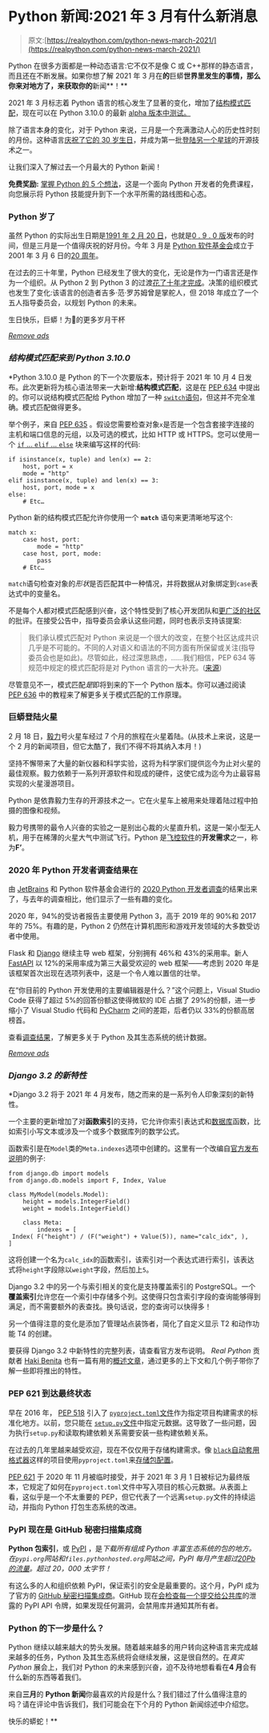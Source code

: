 # Python 新闻:2021 年 3 月有什么新消息

> 原文:[https://realpython.com/python-news-march-2021/](https://realpython.com/python-news-march-2021/)

Python 在很多方面都是一种动态语言:它不仅不是像 C 或 C++那样的静态语言，而且还在不断发展。如果你想了解 2021 年 3 月在**的**巨蟒**世界里发生的事情，那么你来对地方了，来获取你的**新闻**！**

2021 年 3 月标志着 Python 语言的核心发生了显著的变化，增加了[结构模式匹配](https://www.python.org/dev/peps/pep-0636/)，现在可以在 Python 3.10.0 的最新 [alpha 版本中测试。](https://pythoninsider.blogspot.com/2021/03/python-3100a6-is-now-available-for.html)

除了语言本身的变化，对于 Python 来说，三月是一个充满激动人心的历史性时刻的月份。这种语言[庆祝了它的 30 岁生日](https://pyfound.blogspot.com/2021/03/happy-anniversary-to-python-and-python.html)，并成为第一批[登陆另一个星球](https://twitter.com/thepsf/status/1362516507918483458)的开源技术之一。

让我们深入了解过去一个月最大的 Python 新闻！

**免费奖励:** [掌握 Python 的 5 个想法](https://realpython.com/bonus/python-mastery-course/)，这是一个面向 Python 开发者的免费课程，向您展示将 Python 技能提升到下一个水平所需的路线图和心态。

### Python 岁了

虽然 Python 的实际出生日期是[1991 年 2 月 20 日](https://python-history.blogspot.com/2009/01/brief-timeline-of-python.html)，也就是[0 . 9 . 0 版](https://github.com/smontanaro/python-0.9.1)发布的时间，但是三月是一个值得庆祝的好月份。今年 3 月是 [Python 软件基金会](https://www.python.org/psf/)成立于 2001 年 3 月 6 日的[20 周年](https://pyfound.blogspot.com/2021/03/happy-anniversary-to-python-and-python.html)。

在过去的三十年里，Python 已经发生了很大的变化，无论是作为一门语言还是作为一个组织。从 Python 2 到 Python 3 的过渡[花了十年才完成](https://www.python.org/doc/sunset-python-2/#:~:text=The%20sunset%20date%20has%20now,when%20we%20released%20Python%202.7.)。决策的组织模式也发生了变化:该语言的创造者吉多·范·罗苏姆曾是掌舵人，但 2018 年成立了一个五人指导委员会，以规划 Python 的未来。

生日快乐，巨蟒！为🥂的更多岁月干杯

[*Remove ads*](/account/join/)

### *结构模式匹配来到 Python 3.10.0*

 *Python 3.10.0 是 Python 的下一个次要版本，预计将于 2021 年 10 月 4 日发布。此次更新将为核心语法带来一大新增:**结构模式匹配**，这是在 [PEP 634](https://www.python.org/dev/peps/pep-0634/) 中提出的。你可以说结构模式匹配给 Python 增加了一种 [`switch`语句](https://en.wikipedia.org/wiki/Switch_statement)，但这并不完全准确。模式匹配做得更多。

举个例子，来自 [PEP 635](https://www.python.org/dev/peps/pep-0635/) 。假设您需要检查对象`x`是否是一个包含套接字连接的主机和端口信息的元组，以及可选的模式，比如 HTTP 或 HTTPS。您可以使用一个 [`if` … `elif` … `else`](https://realpython.com/python-conditional-statements/) 块来编写这样的代码:

```
if isinstance(x, tuple) and len(x) == 2:
    host, port = x
    mode = "http"
elif isinstance(x, tuple) and len(x) == 3:
    host, port, mode = x
else:
    # Etc…
```

Python 新的结构模式匹配允许你使用一个 **`match`** 语句来更清晰地写这个:

```
match x:
    case host, port:
        mode = "http"
    case host, port, mode:
        pass
    # Etc…
```

`match`语句检查对象的*形状*是否匹配其中一种情况，并将数据从对象绑定到`case`表达式中的变量名。

不是每个人都对模式匹配感到兴奋，这个特性受到了核心开发团队和[更广泛的社区](https://twitter.com/brandon_rhodes/status/1360032460613050368)的批评。在接受公告中，指导委员会承认这些问题，同时也表示支持该提案:

> 我们承认模式匹配对 Python 来说是一个很大的改变，在整个社区达成共识几乎是不可能的。不同的人对语义和语法的不同方面有所保留或关注(指导委员会也是如此)。尽管如此，经过深思熟虑，……我们相信，PEP 634 等规范中规定的模式匹配将是对 Python 语言的一大补充。([来源](https://lwn.net/Articles/845480/))

尽管意见不一，模式匹配*是*即将到来的下一个 Python 版本。你可以通过阅读 [PEP 636](https://www.python.org/dev/peps/pep-0636/) 中的教程来了解更多关于模式匹配的工作原理。

### 巨蟒登陆火星

2 月 18 日，[毅力](https://www.nasa.gov/perseverance)号火星车经过 7 个月的旅程在火星着陆。(从技术上来说，这是一个 2 月的新闻项目，但它太酷了，我们不得不将其纳入本月！)

坚持不懈带来了大量的新仪器和科学实验，这将为科学家们提供迄今为止对火星的最佳观察。毅力依赖于一系列开源软件和现成的硬件，这使它成为迄今为止最容易实现的火星漫游项目。

Python 是依靠毅力生存的开源技术之一。它在火星车上被用来处理着陆过程中拍摄的图像和视频。

毅力号携带的最令人兴奋的实验之一是别出心裁的火星直升机，这是一架小型无人机，用于在稀薄的火星大气中测试飞行。Python 是[飞控软件](https://nasa.github.io/fprime/#f-system-requirements)的**开发需求**之一，称为**F’**。

### 2020 年 Python 开发者调查结果在

由 [JetBrains](https://www.jetbrains.com/) 和 Python 软件基金会进行的 [2020 Python 开发者调查](https://www.jetbrains.com/lp/python-developers-survey-2020/)的结果出来了，与去年的调查相比，他们显示了一些有趣的变化。

2020 年，94%的受访者报告主要使用 Python 3，高于 2019 年的 90%和 2017 年的 75%。有趣的是，Python 2 仍然在计算机图形和游戏开发领域的大多数受访者中使用。

Flask 和 [Django](https://realpython.com/tutorials/django/) 继续主导 web 框架，分别拥有 46%和 43%的采用率。新人 [FastAPI](https://realpython.com/fastapi-python-web-apis/) 以 12%的采用率成为第三大最受欢迎的 web 框架——考虑到 2020 年是该框架首次出现在选项列表中，这是一个令人难以置信的壮举。

在“你目前的 Python 开发使用的主要编辑器是什么？”这个问题上，Visual Studio Code 获得了超过 5%的回答份额这使得微软的 IDE 占据了 29%的份额，进一步缩小了 Visual Studio 代码和 [PyCharm](https://realpython.com/pycharm-guide/) 之间的差距，后者仍以 33%的份额高居榜首。

查看[调查结果](https://www.jetbrains.com/lp/python-developers-survey-2020/)，了解更多关于 Python 及其生态系统的统计数据。

[*Remove ads*](/account/join/)

### *Django 3.2 的新特性*

 *Django 3.2 将于 2021 年 4 月发布，随之而来的是一系列令人印象深刻的新特性。

一个主要的更新增加了对**函数索引**的支持，它允许你索引表达式和[数据库](https://realpython.com/tutorials/databases/)函数，比如索引小写文本或涉及一个或多个数据库列的数学公式。

函数索引是在`Model`类的`Meta.indexes`选项中创建的。这里有一个改编自[官方发布说明](https://docs.djangoproject.com/en/3.2/releases/3.2/#functional-indexes)的例子:

```
from django.db import models
from django.db.models import F, Index, Value

class MyModel(models.Model):
    height = models.IntegerField()
    weight = models.IntegerField()

    class Meta:
        indexes = [
 Index( F("height") / (F("weight") + Value(5)), name="calc_idx", ),        ]
```

这将创建一个名为`calc_idx`的函数索引，该索引对一个表达式进行索引，该表达式将`height`字段除以`weight`字段，然后加上`5`。

Django 3.2 中的另一个与索引相关的变化是支持覆盖索引的 PostgreSQL。一个**覆盖索引**允许您在一个索引中存储多个列。这使得只包含索引字段的查询能够得到满足，而不需要额外的表查找。换句话说，您的查询可以快得多！

另一个值得注意的变化是添加了管理站点装饰者，简化了自定义显示 T2 和动作功能 T4 的创建。

要获得 Django 3.2 中新特性的完整列表，请查看官方发布说明。 *Real Python* 贡献者 [Haki Benita](https://realpython.com/team/hbenita/) 也有一篇有用的[概述文章](https://hakibenita.com/django-32-exciting-features)，通过更多的上下文和几个例子带你了解一些即将推出的特性。

### PEP 621 到达最终状态

早在 2016 年， [PEP 518](https://www.python.org/dev/peps/pep-0518/) 引入了 [`pyproject.toml`文件](https://snarky.ca/what-the-heck-is-pyproject-toml/)作为指定项目构建需求的标准化地方。以前，您只能在 [`setup.py`文件](https://realpython.com/pypi-publish-python-package/#configuring-your-package)中指定元数据。这导致了一些问题，因为执行`setup.py`和读取构建依赖关系需要安装一些构建依赖关系。

在过去的几年里越来越受欢迎，现在不仅仅用于存储构建需求。像 [`black`自动套用格式器](https://github.com/psf/black)这样的项目使用`pyproject.toml`来[存储包配置](https://github.com/psf/black/blob/master/pyproject.toml)。

[PEP 621](https://www.python.org/dev/peps/pep-0621/#abstract) 于 2020 年 11 月被临时接受，并于 2021 年 3 月 1 日被标记为最终版本，它规定了如何在`pyproject.toml`文件中写入项目的核心元数据。从表面上看，这似乎是一个不太重要的 PEP，但它代表了一个远离`setup.py`文件的持续运动，并指向 Python 打包生态系统的改进。

### PyPI 现在是 GitHub 秘密扫描集成商

**Python 包索引**，或 [PyPI](https://realpython.com/pypi-publish-python-package/) ，是*下载所有组成 Python 丰富生态系统的包的地方。在`pypi.org`网站和`files.pythonhosted.org`网站之间，PyPI 每月产生超过[20*Pb*的流量](https://twitter.com/EWDurbin/status/1375748779450765316?s=20)。超过 20，000 太字节！*

有这么多的人和组织依赖 PyPI，保证索引的安全是最重要的。这个月，PyPI 成为了官方的 [GitHub 秘密扫描集成商](https://github.blog/changelog/2021-03-22-the-python-package-index-is-now-a-github-secret-scanning-integrator/)。GitHub 现在[会检查每一个提交给公共库](https://docs.github.com/en/code-security/secret-security/about-secret-scanning)的泄露的 PyPI API 令牌，如果发现任何漏洞，会禁用库并通知其所有者。

### Python 的下一步是什么？

Python 继续以越来越大的势头发展。随着越来越多的用户转向这种语言来完成越来越多的任务，Python 及其生态系统将会继续发展，这是很自然的。在*真实 Python* 展会上，我们对 Python 的未来感到兴奋，迫不及待地想看看在**4 月**会有什么新的东西等着我们。

来自**三月**的 **Python 新闻**你最喜欢的片段是什么？我们错过了什么值得注意的吗？请在评论中告诉我们，我们可能会在下个月的 Python 新闻综述中介绍您。

快乐的蟒蛇！**